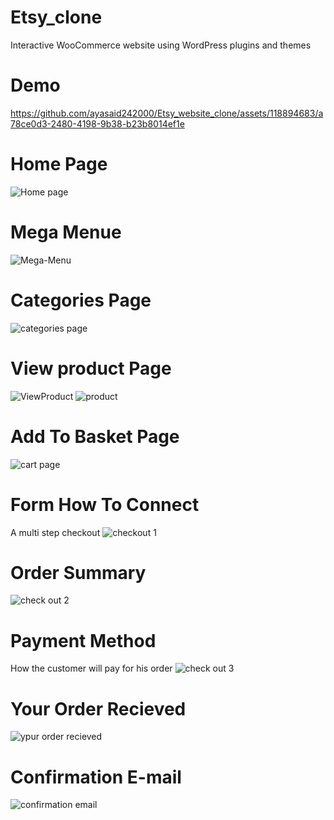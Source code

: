 # Etsy_clone
 Interactive WooCommerce website using WordPress plugins and themes
# Demo
https://github.com/ayasaid242000/Etsy_website_clone/assets/118894683/a78ce0d3-2480-4198-9b38-b23b8014ef1e
# Home Page
![Home page](https://github.com/ayasaid242000/Etsy_website_clone/assets/118894683/496e190f-b1d1-4d65-aacc-6d862e2fbe70)
# Mega Menue
![Mega-Menu](https://github.com/ayasaid242000/Etsy_website_clone/assets/118894683/cd9c7269-edec-4baa-954f-73965106b9b9)
# Categories Page
![categories page](https://github.com/ayasaid242000/Etsy_website_clone/assets/118894683/b7e0a502-e7b2-48f5-8f47-f387eddee295)
# View product Page
![ViewProduct](https://github.com/ayasaid242000/Etsy_website_clone/assets/118894683/59e83b3d-1000-40f7-bc25-b4e88d294190)
![product](https://github.com/ayasaid242000/Etsy_website_clone/assets/118894683/0331bfc8-518f-4d37-8d6d-c472515a879f)
# Add To Basket Page
![cart page](https://github.com/ayasaid242000/Etsy_website_clone/assets/118894683/0cb91b2d-45af-42d4-a501-6526ed60d8c9)
# Form How To Connect
A multi step checkout 
![checkout 1](https://github.com/ayasaid242000/Etsy_website_clone/assets/118894683/a65a0ac5-1206-4c3a-9872-5eb9896c8dbe)
# Order Summary
![check out 2](https://github.com/ayasaid242000/Etsy_website_clone/assets/118894683/03646213-49e3-46b1-8701-ad0510f65627)
# Payment Method
How the customer will pay for his order
![check out 3](https://github.com/ayasaid242000/Etsy_website_clone/assets/118894683/7e7a0153-fc99-463a-957c-bb201f8c7bdf)
# Your Order Recieved
![ypur order recieved](https://github.com/ayasaid242000/Etsy_website_clone/assets/118894683/73b3c473-1ea6-4983-ba1b-d131ae108d62)
# Confirmation E-mail
![confirmation email](https://github.com/ayasaid242000/Etsy_website_clone/assets/118894683/32ee74e8-7ecd-40d6-9a5b-d0c302725ad2)

